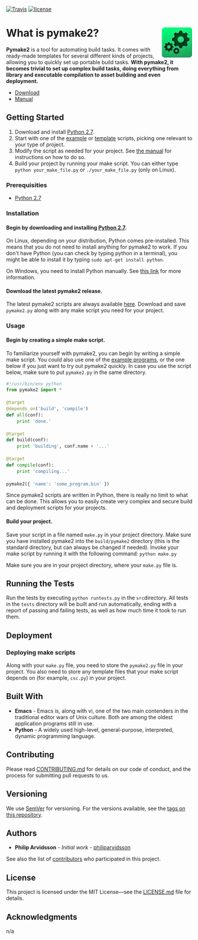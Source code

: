 [![Travis](https://img.shields.io/travis/philiparvidsson/pymake2.svg)](https://travis-ci.org/philiparvidsson/pymake2) [![license](https://img.shields.io/github/license/philiparvidsson/pymake2.svg)](https://en.wikipedia.org/wiki/MIT_License)


# What is pymake2? <img align="right" src="assets/images/pymake2-logo.png">

**Pymake2** is a tool for automating build tasks. It comes with ready-made templates for several different kinds of projects, allowing you to quickly set up portable build tasks. **With pymake2, it becomes trivial to set up complex build tasks, doing everything from library and executable compilation to asset building and even deployment.**

* [Download](https://github.com/philiparvidsson/pymake2/releases/)
* [Manual](docs/manual.md)

## Getting Started

1. Download and install [Python 2.7](https://www.python.org/downloads/).
2. Start with one of the [example](examples) or [template](templates) scripts, picking one relevant to your type of project.
3. Modify the script as needed for your project. See [the manual](docs/manual.md) for instructions on how to do so.
3. Build your project by running your make script. You can either type `python your_make_file.py` or `./your_make_file.py` (only on Linux).

### Prerequisities

* [Python 2.7](https://wiki.python.org/moin/BeginnersGuide/Download)

### Installation

#### Begin by downloading and installing [Python 2.7](https://www.python.org/downloads/).
On Linux, depending on your distribution, Python comes pre-installed. This means that you do not need to install anything for pymake2 to work. If you don't have Python (you can check by typing python in a terminal), you might be able to install it by typing `sudo apt-get install python`.

On Windows, you need to install Python manually. See [this link](https://wiki.python.org/moin/BeginnersGuide/Download) for more information.

#### Download the latest pymake2 release.
The latest pymake2 scripts are always available [here](https://github.com/philiparvidsson/pymake2/releases/). Download and save `pymake2.py` along with any make script you need for your project.

### Usage

#### Begin by creating a simple make script.
To familiarize yourself with pymake2, you can begin by writing a simple make script. You could also use one of the [example programs](examples), or the one below if you just want to try out pymake2 quickly. In case you use the script below, make sure to put `pymake2.py` in the same directory.

```python
#!/usr/bin/env python
from pymake2 import *

@target
@depends_on('build', 'compile')
def all(conf):
    print 'done.'

@target
def build(conf):
    print 'building', conf.name + '...'

@target
def compile(conf):
    print 'compiling...'

pymake2({ 'name': 'some_program.bin' })
```

Since pymake2 scripts are written in Python, there is really no limit to what can be done. This allows you to easily create very complex and secure build and deployment scripts for your projects.

#### Build your project.
Save your script in a file named `make.py` in your project directory. Make sure you have installed pymake2 into the `build/pymake2` directory (this is the standard directory, but can always be changed if needed). Invoke your make script by running it with the following command: `python make.py`

Make sure you are in your project directory, where your `make.py` file is.

## Running the Tests

Run the tests by executing `python runtests.py` in the `src`directory. All tests in the `tests` directory will be built and run automatically, ending with a report of passing and failing tests, as well as how much time it took to run them.

## Deployment

### Deploying make scripts

Along with your `make.py` file, you need to store the `pymake2.py` file in your project. You also need to store any template files that your make script depends on (for example, `csc.py`) in your project.

## Built With

* **Emacs** - Emacs is, along with vi, one of the two main contenders in the traditional editor wars of Unix culture. Both are among the oldest application programs still in use.
* **Python** - A widely used high-level, general-purpose, interpreted, dynamic programming language.

## Contributing

Please read [CONTRIBUTING.md](CONTRIBUTING.md) for details on our code of conduct, and the process for submitting pull requests to us.

## Versioning

We use [SemVer](http://semver.org/) for versioning. For the versions available, see the [tags on this repository](https://github.com/philiparvidsson/pymake2/tags).

## Authors

* **Philip Arvidsson** - *Initial work* - [philiparvidsson](https://github.com/philiparvidsson)

See also the list of [contributors](https://github.com/philiparvidsson/pymake2/contributors) who participated in this project.

## License

This project is licensed under the MIT License—see the [LICENSE.md](LICENSE.md) file for details.

## Acknowledgments

n/a
